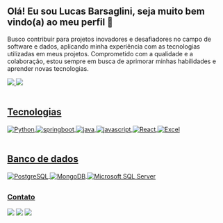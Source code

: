 ## Olá! Eu sou Lucas Barsaglini, seja muito bem vindo(a) ao meu perfil 🤝 

Busco contribuir para projetos inovadores e desafiadores no campo de software e dados, aplicando minha experiência com as tecnologias utilizadas em meus projetos. Comprometido com a qualidade e a colaboração, estou sempre em busca de aprimorar minhas habilidades e aprender novas tecnologias. 

<div>
  <a href="https://github.com/lucasbarsaglini">
  <img src="https://github-readme-stats.vercel.app/api/top-langs/?username=lucasbarsaglini&theme=blue-green" /> 
  <img src="https://github-readme-stats.vercel.app/api?username=lucasbarsaglini&theme=blue-green" align="top"/>
</div>      

<div style="display: inline_block"><br>
  <h2>Tecnologias</h2>
  <img align="center" alt="Python" src="https://img.shields.io/badge/Python-14354C?style=for-the-badge&logo=python&logoColor=yellow">
  <img align="center" alt="springboot" src="https://img.shields.io/badge/Spring-6DB33F?style=for-the-badge&logo=spring&logoColor=white">
  <img align="center" alt="java" src="https://img.shields.io/badge/Java-ED8B00?style=for-the-badge&logo=java&logoColor=white">  
  <img align="center" alt="javascript" src="https://img.shields.io/badge/JavaScript-F7DF1E?style=for-the-badge&logo=javascript&logoColor=black">
  <img align="center" alt="React" src="https://img.shields.io/badge/React-20232A?style=for-the-badge&logo=react&logoColor=61DAFB">
  <img align="center" alt="Excel" src="https://img.shields.io/badge/Microsoft_Excel-217346?style=for-the-badge&logo=microsoft-excel&logoColor=white">
</div>

<div style="display: inline_block"><br>
  <h2>Banco de dados</h2>
  <img align="center" alt="PostgreSQL" src="https://img.shields.io/badge/PostgreSQL-316192?style=for-the-badge&logo=postgresql&logoColor=white">
  <img align="center" alt="MongoDB" src="https://img.shields.io/badge/MongoDB-4EA94B?style=for-the-badge&logo=mongodb&logoColor=white"> 
  <img align="center" alt="Microsoft SQL Server" src="https://img.shields.io/badge/Microsoft_SQL_Server-CC2927?style=for-the-badge&logo=microsoft-sql-server&logoColor=white"> 
</div>
  
##     
<div>
  <h3>
    Contato
  </h3>  
  <a href = "https://web.whatsapp.com/send?phone=55016988489390"><img src="https://img.shields.io/badge/WhatsApp-25D366?style=for-the-badge&logo=whatsapp&logoColor=white" target="_blank"></a>
  <a href = "mailto:lucasbarsag@gmail.com"><img src="https://img.shields.io/badge/-Gmail-%23333?style=for-the-badge&logo=gmail&logoColor=white" target="_blank"></a>
  <a href="https://www.linkedin.com/in/lucasbarsaglini" target="_blank"><img src="https://img.shields.io/badge/-LinkedIn-%230077B5?style=for-the-badge&logo=linkedin&logoColor=white" target="_blank"></a>  
</div>
